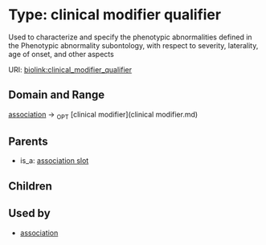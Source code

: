 
# Type: clinical modifier qualifier


Used to characterize and specify the phenotypic abnormalities defined in the Phenotypic abnormality subontology, with respect to severity, laterality, age of onset, and other aspects

URI: [biolink:clinical_modifier_qualifier](https://w3id.org/biolink/vocab/clinical_modifier_qualifier)


## Domain and Range

[association](association.md) ->  <sub>OPT</sub> [clinical modifier](clinical modifier.md)

## Parents

 *  is_a: [association slot](association_slot.md)

## Children


## Used by

 * [association](association.md)
